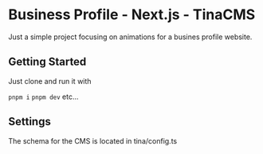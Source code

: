 # Business Profile - Next.js - TinaCMS

Just a simple project focusing on animations for a busines profile website.

## Getting Started

Just clone and run it with

`pnpm i`
`pnpm dev`
etc...

## Settings

The schema for the CMS is located in tina/config.ts
